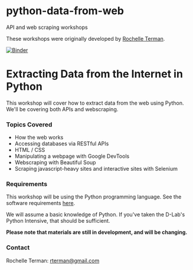 # python-data-from-web
API and web scraping workshops

These workshops were originally developed by [Rochelle Terman](https://github.com/rochelleterman).

[![Binder](http://mybinder.org/badge.svg)](http://mybinder.org:/repo/dlab-berkeley/python-data-from-web)

# Extracting Data from the Internet in Python

This workshop will cover how to extract data from the web using Python. We'll be covering both APIs and webscraping.

### Topics Covered

- How the web works
- Accessing databases via RESTful APIs
- HTML / CSS 
- Manipulating a webpage with Google DevTools
- Webscraping with Beautiful Soup
- Scraping javascript-heavy sites and interactive sites with Selenium

### Requirements

This workshop will be using the Python programming language. See the software requirements [here](B_Tech-Requirements.md).

We will assume a basic knowledge of Python. If you've taken the D-Lab's Python Intensive, that should be sufficient. 

**Please note that materials are still in development, and will be changing.**

### Contact

Rochelle Terman: rterman@gmail.com
